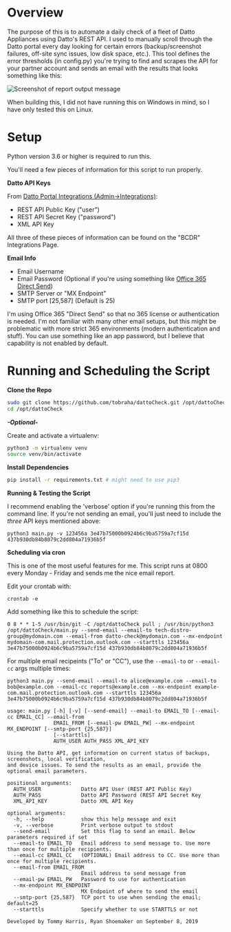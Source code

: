 # Overview
The purpose of this is to automate a daily check of a fleet of Datto Appliances using Datto's REST API. I used to manually scroll through the Datto portal every day looking for certain errors (backup/screenshot failures, off-site sync issues, low disk space, etc.). This tool defines the error thresholds (in config.py) you're trying to find and scrapes the API for your partner account and sends an email with the results that looks something like this:

![Screenshot of report output message](https://github.com/tobraha/dattoCheck/blob/refactor/screenshots/html-report.png)

When building this, I did not have running this on Windows in mind, so I have only tested this on Linux.

# Setup

Python version 3.6 or higher is required to run this.

You'll need a few pieces of information for this script to run properly.

**Datto API Keys**

From [Datto Portal Integrations (Admin->Integrations)](https://portal.dattobackup.com/integrations/xml):

* REST API Public Key ("user")
* REST API Secret Key ("password")
* XML API Key

All three of these pieces of information can be found on the "BCDR" Integrations Page.

**Email Info**

* Email Username
* Email Password (Optional if you're using something like [Office 365 Direct Send](https://docs.microsoft.com/en-us/exchange/mail-flow-best-practices/how-to-set-up-a-multifunction-device-or-application-to-send-email-using-office-3))
* SMTP Server or "MX Endpoint"
* SMTP port [25,587] (Default is 25)

I'm using Office 365 "Direct Send" so that no 365 license or authentication is needed. I'm not familiar with many other email setups, but this might be problematic with more strict 365 environments (modern authentication and stuff). You can use something like an app password, but I believe that capability is not enabled by default.

# Running and Scheduling the Script

**Clone the Repo**

```bash
sudo git clone https://github.com/tobraha/dattoCheck.git /opt/dattoCheck
cd /opt/dattoCheck
```

***-Optional-***

Create and activate a virtualenv:

```bash
python3 -m virtualenv venv
source venv/bin/activate
```

**Install Dependencies**

```bash
pip install -r requirements.txt # might need to use pip3
```

**Running & Testing the Script**

I recommend enabling the 'verbose' option if you're running this from the command line. If you're not sending an email, you'll just need to include the *three* API keys mentioned above:

`python3 main.py -v 123456a 3e47b75000b0924b6c9ba5759a7cf15d 437b930db84b8079c2dd804a71936b5f`

**Scheduling via cron**

This is one of the most useful features for me. This script runs at 0800 every Monday - Friday and sends me the nice email report.

Edit your crontab with:

`crontab -e`

Add something like this to schedule the script:

`0 8 * * 1-5 /usr/bin/git -C /opt/dattoCheck pull ; /usr/bin/python3 /opt/dattoCheck/main.py --send-email --email-to tech-distro-group@mydomain.com --email-from datto-check@mydomain.com --mx-endpoint mydomain-com.mail.protection.outlook.com --starttls 123456a 3e47b75000b0924b6c9ba5759a7cf15d 437b930db84b8079c2dd804a71936b5f`

For multiple email recipeints ("To" or "CC"), use the `--email-to` or `--email-cc` args multiple times:

`python3 main.py --send-email --email-to alice@example.com --email-to bob@example.com --email-cc reports@example.com --mx-endpoint example-com.mail.protection.outlook.com --starttls 123456a 3e47b75000b0924b6c9ba5759a7cf15d 437b930db84b8079c2dd804a71936b5f`

```
usage: main.py [-h] [-v] [--send-email] --email-to EMAIL_TO [--email-cc EMAIL_CC] --email-from
               EMAIL_FROM [--email-pw EMAIL_PW] --mx-endpoint MX_ENDPOINT [--smtp-port {25,587}]
               [--starttls]
               AUTH_USER AUTH_PASS XML_API_KEY

Using the Datto API, get information on current status of backups, screenshots, local verification,
and device issues. To send the results as an email, provide the optional email parameters.

positional arguments:
  AUTH_USER             Datto API User (REST API Public Key)
  AUTH_PASS             Datto API Password (REST API Secret Key
  XML_API_KEY           Datto XML API Key

optional arguments:
  -h, --help            show this help message and exit
  -v, --verbose         Print verbose output to stdout
  --send-email          Set this flag to send an email. Below parameters required if set
  --email-to EMAIL_TO   Email address to send message to. Use more than once for multiple recipients.
  --email-cc EMAIL_CC   (OPTIONAL) Email address to CC. Use more than once for multiple recipients.
  --email-from EMAIL_FROM
                        Email address to send message from
  --email-pw EMAIL_PW   Password to use for authentication
  --mx-endpoint MX_ENDPOINT
                        MX Endpoint of where to send the email
  --smtp-port {25,587}  TCP port to use when sending the email; default=25
  --starttls            Specify whether to use STARTTLS or not

Developed by Tommy Harris, Ryan Shoemaker on September 8, 2019
```
